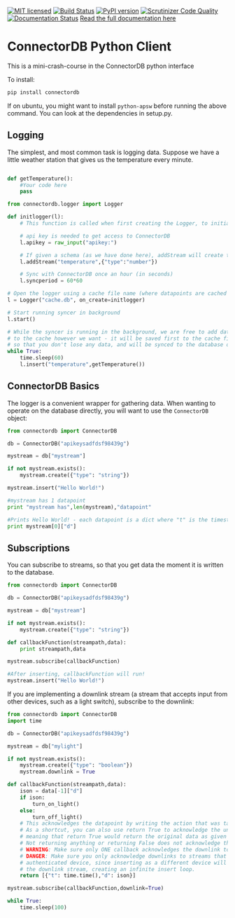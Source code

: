 [![MIT licensed](https://img.shields.io/badge/license-MIT-blue.svg)](https://github.com/connectordb/connectordb-python/blob/master/LICENSE) [![Build Status](https://travis-ci.org/connectordb/connectordb-python.svg?branch=master)](https://travis-ci.org/connectordb/connectordb-python) [![PyPI version](https://badge.fury.io/py/connectordb.svg)](https://badge.fury.io/py/connectordb) [![Scrutinizer Code Quality](https://scrutinizer-ci.com/g/connectordb/connectordb-python/badges/quality-score.png?b=master)](https://scrutinizer-ci.com/g/connectordb/connectordb-python/?branch=master) [![Documentation Status](https://readthedocs.org/projects/connectordb-python/badge/?version=latest)](http://connectordb-python.readthedocs.org/en/latest/?badge=latest) [Read the full documentation here](http://connectordb-python.readthedocs.org/en/latest/)

# ConnectorDB Python Client
This is a mini-crash-course in the ConnectorDB python interface

To install:

```python
pip install connectordb
```

If on ubuntu, you might want to install `python-apsw` before running the above command. You can look at the dependencies in setup.py.

## Logging
The simplest, and most common task is logging data. Suppose we have a little weather station that gives us the temperature every minute.

```python

def getTemperature():
    #Your code here
    pass

from connectordb.logger import Logger

def initlogger(l):
    # This function is called when first creating the Logger, to initialize the values

    # api key is needed to get access to ConnectorDB
    l.apikey = raw_input("apikey:")

    # If given a schema (as we have done here), addStream will create the stream if it doesn't exist
    l.addStream("temperature",{"type":"number"})

    # Sync with ConnectorDB once an hour (in seconds)
    l.syncperiod = 60*60

# Open the logger using a cache file name (where datapoints are cached before syncing)
l = Logger("cache.db", on_create=initlogger)

# Start running syncer in background
l.start()

# While the syncer is running in the background, we are free to add data
# to the cache however we want - it will be saved first to the cache file
# so that you don't lose any data, and will be synced to the database once an hour
while True:
    time.sleep(60)
    l.insert("temperature",getTemperature())
```

## ConnectorDB Basics
The logger is a convenient wrapper for gathering data. When wanting to operate on the database directly, you will want to use the `ConnectorDB` object:

```python
from connectordb import ConnectorDB

db = ConnectorDB("apikeysadfdsf98439g")

mystream = db["mystream"]

if not mystream.exists():
    mystream.create({"type": "string"})

mystream.insert("Hello World!")

#mystream has 1 datapoint
print "mystream has",len(mystream),"datapoint"

#Prints Hello World! - each datapoint is a dict where "t" is the timestamp, and "d" is the data
print mystream[0]["d"]
```

## Subscriptions
You can subscribe to streams, so that you get data the moment it is written to the database.

```python
from connectordb import ConnectorDB

db = ConnectorDB("apikeysadfdsf98439g")

mystream = db["mystream"]

if not mystream.exists():
    mystream.create({"type": "string"})

def callbackFunction(streampath,data):
    print streampath,data

mystream.subscribe(callbackFunction)

#After inserting, callbackFunction will run!
mystream.insert("Hello World!")
```

If you are implementing a downlink stream (a stream that accepts input from other devices, such as a light switch), subscribe to the downlink:

```python
from connectordb import ConnectorDB
import time

db = ConnectorDB("apikeysadfdsf98439g")

mystream = db["mylight"]

if not mystream.exists():
    mystream.create({"type": "boolean"})
    mystream.downlink = True

def callbackFunction(streampath,data):
    ison = data[-1]["d"]
    if ison:
        turn_on_light()
    else:
        turn_off_light()
    # This acknowledges the datapoint by writing the action that was taken to the real stream
    # As a shortcut, you can also use return True to acknowledge the unmodified data
    # meaning that return True would return the original data as given by the data variable.
    # Not returning anything or returning False does not acknowledge the downlink.
    # WARNING: Make sure only ONE callback acknowledges the downlink to avoid double-inserts
    # DANGER: Make sure you only acknowledge downlinks to streams that belong to the currently
    # authenticated device, since inserting as a different device will redirect to
    # the downlink stream, creating an infinite insert loop.
    return [{"t": time.time(),"d": ison}]

mystream.subscribe(callbackFunction,downlink=True)

while True:
    time.sleep(100)
```
